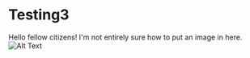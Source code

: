 # Testing3

Hello fellow citizens! I'm not entirely sure how to put an image in here. 
![Alt Text](http://i458.photobucket.com/albums/qq310/MorganMiss/5413e0fa-b6cc-4755-b3ad-f8c5428a4a3b_zps7fe07fc4.png)
